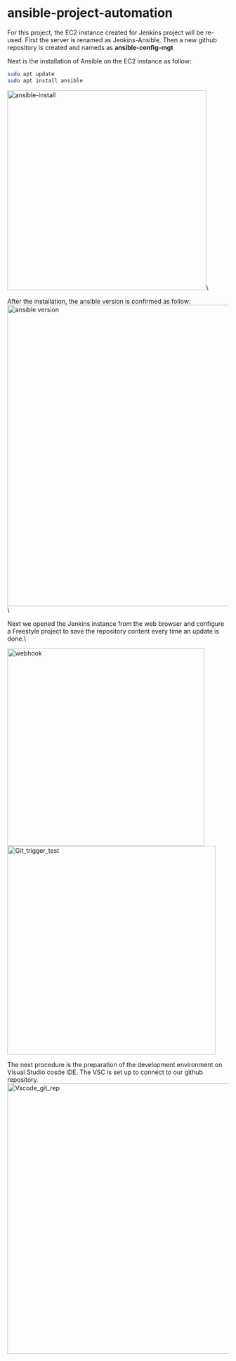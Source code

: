 # ansible-project-automation
For this project,  the EC2 instance created for Jenkins project will be re-used.  First the server is renamed as Jenkins-Ansible.
Then a new github repository is created and nameds as **ansible-config-mgt**

Next is the installation of Ansible on the EC2 instance as follow:
```bash
sudo apt update
sudo apt install ansible
```
<img width="453" alt="ansible-install" src="https://user-images.githubusercontent.com/61512079/196516715-3291615c-6903-47b1-9cc1-382d43dad022.PNG">\

After the installation,  the ansible version is confirmed as follow:\
<img width="684" alt="ansible version" src="https://user-images.githubusercontent.com/61512079/196517077-e85fa103-def0-4fcb-8010-80bb919a3392.PNG">\

Next we opened the Jenkins instance from the web browser and configure a Freestyle project to save the repository content every time an update is done.\

<img width="448" alt="webhook" src="https://user-images.githubusercontent.com/61512079/196519501-1b907e67-55c4-45f4-a197-d499003ce0e3.PNG">\
<img width="474" alt="Git_trigger_test" src="https://user-images.githubusercontent.com/61512079/196519712-e4276884-0ac4-4ccc-8a33-8682da3d1254.PNG">

The next procedure is the preparation of the development environment on Visual Studio cosde IDE. The VSC is set up to connect to our github repository.\
<img width="614" alt="Vscode_git_rep" src="https://user-images.githubusercontent.com/61512079/196520624-8fb369d3-d215-4f29-8d66-4c0f8edb4807.PNG">





